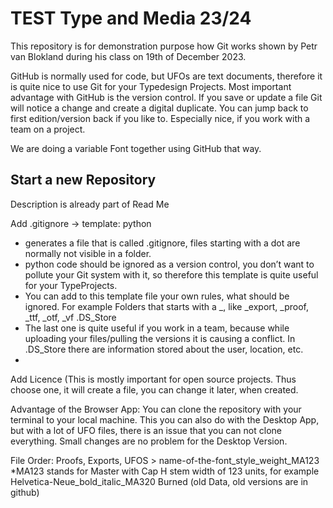 # TEST Type and Media 23/24
This repository is for demonstration purpose how Git works shown by Petr van Blokland during his class on 19th of December 2023.

GitHub is normally used for code, but UFOs are text documents, therefore it is quite nice to use Git for your Typedesign Projects. Most important advantage with GitHub is the version control. If you save or update a file Git will notice a change and create a digital duplicate. You can jump back to first edition/version back if you like to. Especially nice, if you work with a team on a project.

We are doing a variable Font together using GitHub that way.

## Start a new Repository
Description is already part of Read Me

Add .gitignore -> template: python
* generates a file that is called .gitignore, files starting with a dot are normally not visible in a folder. 
* python code should be ignored as a version control, you don’t want to pollute your Git system with it, so therefore this template is quite useful for your TypeProjects.
* You can add to this template file your own rules, what should be ignored. For example Folders that starts with a _, like _export, _proof, _ttf, _otf, _vf .DS_Store
* The last one is quite useful if you work in a team, because while uploading your files/pulling the versions it is causing a conflict. In .DS_Store there are information stored about the user, location, etc.
* 

Add Licence (This is mostly important for open source projects. Thus choose one, it will create a file, you can change it later, when created. 

Advantage of the Browser App: You can clone the repository with your terminal to your local machine. This you can also do with the Desktop App, but with a lot of UFO files, there is an issue that you can not clone everything. Small changes are no problem for the Desktop Version.


File Order:
Proofs, Exports, UFOS >
name-of-the-font_style_weight_MA123 *MA123 stands for Master with Cap H stem width of 123 units, for example Helvetica-Neue_bold_italic_MA320
Burned (old Data, old versions are in github)
